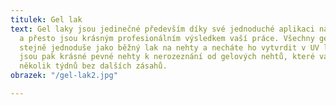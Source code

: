```yaml
---
titulek: Gel lak
text: Gel laky jsou jedinečné především díky své jednoduché aplikaci na přírodní nehty
  a přesto jsou krásným profesionálním výsledkem vaší práce. Všechny gel laky aplikujete
  stejně jednoduše jako běžný lak na nehty a necháte ho vytvrdit v UV lampě. Výsledkem
  jsou pak krásné pevné nehty k nerozeznání od gelových nehtů, které vám vydrží i
  několik týdnů bez dalších zásahů.
obrazek: "/gel-lak2.jpg"

---
```


